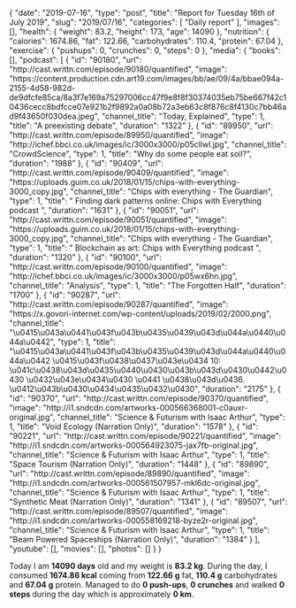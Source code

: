 {
    "date": "2019-07-16",
    "type": "post",
    "title": "Report for Tuesday 16th of July 2019",
    "slug": "2019\/07\/16",
    "categories": [
        "Daily report"
    ],
    "images": [],
    "health": {
        "weight": 83.2,
        "height": 173,
        "age": 14090
    },
    "nutrition": {
        "calories": 1674.86,
        "fat": 122.66,
        "carbohydrates": 110.4,
        "protein": 67.04
    },
    "exercise": {
        "pushups": 0,
        "crunches": 0,
        "steps": 0
    },
    "media": {
        "books": [],
        "podcast": [
            {
                "id": "90180",
                "url": "http:\/\/cast.writtn.com\/episode\/90180\/quantified",
                "image": "https:\/\/content.production.cdn.art19.com\/images\/bb\/ae\/09\/4a\/bbae094a-2155-4d58-982d-de9dfcfe85ca\/8a3f7e169a75297006cc47f9e8f8f30374035eb75be667f42c10436cecc8bdfcce07e921b2f9892a0a08b72a3eb63c8f876c8f4130c7bb46ad9f43650f030dea.jpeg",
                "channel_title": "Today, Explained",
                "type": 1,
                "title": "A preexisting debate",
                "duration": "1322"
            },
            {
                "id": "89950",
                "url": "http:\/\/cast.writtn.com\/episode\/89950\/quantified",
                "image": "http:\/\/ichef.bbci.co.uk\/images\/ic\/3000x3000\/p05cllwl.jpg",
                "channel_title": "CrowdScience",
                "type": 1,
                "title": "Why do some people eat soil?",
                "duration": "1988"
            },
            {
                "id": "90409",
                "url": "http:\/\/cast.writtn.com\/episode\/90409\/quantified",
                "image": "https:\/\/uploads.guim.co.uk\/2018\/01\/15\/chips-with-everything-3000_copy.jpg",
                "channel_title": "Chips with everything - The Guardian",
                "type": 1,
                "title": " Finding dark patterns online: Chips with Everything podcast ",
                "duration": "1631"
            },
            {
                "id": "90051",
                "url": "http:\/\/cast.writtn.com\/episode\/90051\/quantified",
                "image": "https:\/\/uploads.guim.co.uk\/2018\/01\/15\/chips-with-everything-3000_copy.jpg",
                "channel_title": "Chips with everything - The Guardian",
                "type": 1,
                "title": " Blockchain as art: Chips with Everything podcast ",
                "duration": "1320"
            },
            {
                "id": "90100",
                "url": "http:\/\/cast.writtn.com\/episode\/90100\/quantified",
                "image": "http:\/\/ichef.bbci.co.uk\/images\/ic\/3000x3000\/p05wx6hn.jpg",
                "channel_title": "Analysis",
                "type": 1,
                "title": "The Forgotten Half",
                "duration": "1700"
            },
            {
                "id": "90287",
                "url": "http:\/\/cast.writtn.com\/episode\/90287\/quantified",
                "image": "https:\/\/x.govori-internet.com\/wp-content\/uploads\/2019\/02\/2000.png",
                "channel_title": "\u0415\u043a\u0441\u043f\u043b\u0435\u0439\u043d\u044a\u0440\u044a\u0442",
                "type": 1,
                "title": "\u0415\u043a\u0441\u043f\u043b\u0435\u0439\u043d\u044a\u0440\u044a\u0442 \u0415\u043f\u0438\u0437\u043e\u0434 10: \u041c\u0438\u043d\u0435\u0440\u0430\u043b\u043d\u0430\u0442\u0430 \u0432\u043e\u0434\u0430 \u0441 \u0438\u043d\u0436. \u0412\u043b\u0430\u0434\u0435\u0432\u0430",
                "duration": "2175"
            },
            {
                "id": "90370",
                "url": "http:\/\/cast.writtn.com\/episode\/90370\/quantified",
                "image": "http:\/\/i1.sndcdn.com\/artworks-000566368001-c0auxr-original.jpg",
                "channel_title": "Science & Futurism with Isaac Arthur",
                "type": 1,
                "title": "Void Ecology (Narration Only)",
                "duration": "1578"
            },
            {
                "id": "90221",
                "url": "http:\/\/cast.writtn.com\/episode\/90221\/quantified",
                "image": "http:\/\/i1.sndcdn.com\/artworks-000564923075-jax7fb-original.jpg",
                "channel_title": "Science & Futurism with Isaac Arthur",
                "type": 1,
                "title": "Space Tourism (Narration Only)",
                "duration": "1448"
            },
            {
                "id": "89890",
                "url": "http:\/\/cast.writtn.com\/episode\/89890\/quantified",
                "image": "http:\/\/i1.sndcdn.com\/artworks-000561507957-mkl6dc-original.jpg",
                "channel_title": "Science & Futurism with Isaac Arthur",
                "type": 1,
                "title": "Synthetic Meat (Narration Only)",
                "duration": "1341"
            },
            {
                "id": "89507",
                "url": "http:\/\/cast.writtn.com\/episode\/89507\/quantified",
                "image": "http:\/\/i1.sndcdn.com\/artworks-000558169218-byze2r-original.jpg",
                "channel_title": "Science & Futurism with Isaac Arthur",
                "type": 1,
                "title": "Beam Powered Spaceships (Narration Only)",
                "duration": "1384"
            }
        ],
        "youtube": [],
        "movies": [],
        "photos": []
    }
}

Today I am <strong>14090 days</strong> old and my weight is <strong>83.2 kg</strong>. During the day, I consumed <strong>1674.86 kcal</strong> coming from <strong>122.66 g</strong> fat, <strong>110.4 g</strong> carbohydrates and <strong>67.04 g</strong> protein. Managed to do <strong>0 push-ups</strong>, <strong>0 crunches</strong> and walked <strong>0 steps</strong> during the day which is approximately <strong>0 km</strong>.